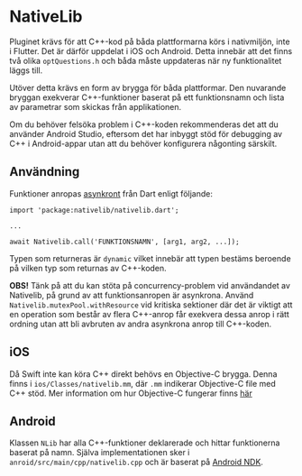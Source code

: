 # NativeLib

Pluginet krävs för att C++-kod på båda plattformarna körs i nativmiljön, inte i Flutter. Det är därför uppdelat i iOS och Android. Detta innebär att det finns två olika `optQuestions.h` och båda måste uppdateras när ny funktionalitet läggs till.

Utöver detta krävs en form av brygga för båda plattformar. Den nuvarande bryggan exekverar C++-funktioner baserat på ett funktionsnamn och lista av parametrar som skickas från applikationen.

Om du behöver felsöka problem i C++-koden rekommenderas det att du använder Android Studio, eftersom det har
inbyggt stöd för debugging av C++ i Android-appar utan att du behöver konfigurera någonting särskilt.

## Användning

Funktioner anropas [asynkront](https://docs.flutter.dev/development/platform-integration/platform-channels) från Dart enligt följande:

    import 'package:nativelib/nativelib.dart';

    ...

    await Nativelib.call('FUNKTIONSNAMN', [arg1, arg2, ...]);

Typen som returneras är `dynamic` vilket innebär att typen bestäms beroende på vilken typ som returnas av C++-koden.

**OBS!** Tänk på att du kan stöta på concurrency-problem vid användandet av Nativelib, på grund av att funktionsanropen
är asynkrona. Använd `Nativelib.mutexPool.withResource` vid kritiska sektioner där det är viktigt att en operation
som består av flera C++-anrop får exekvera dessa anrop i rätt ordning utan att bli avbruten av andra asynkrona anrop
till C++-koden.

## iOS

Då Swift inte kan köra C++ direkt behövs en Objective-C brygga. Denna finns i `ios/Classes/nativelib.mm`, där `.mm` indikerar Objective-C file med C++ stöd. Mer information om hur Objective-C fungerar finns [här](https://developer.apple.com/library/archive/documentation/Cocoa/Conceptual/ProgrammingWithObjectiveC/Introduction/Introduction.html#//apple_ref/doc/uid/TP40011210)

## Android

Klassen `NLib` har alla C++-funktioner deklarerade och hittar funktionerna baserat på namn. Själva implementationen sker i `anroid/src/main/cpp/nativelib.cpp` och är baserat på [Android NDK](https://developer.android.com/ndk).